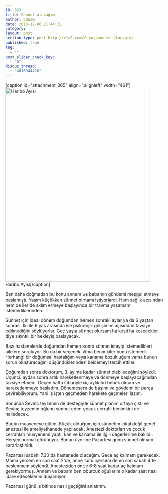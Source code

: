 ```yaml
---
ID: 363
title: Sünnet olacağım
author: babam
date: 2013-12-06 21:44:22
category:
layout: post
section-type: post http://e1a5.com/0-yas/sunnet-olacagim/
published: true
tag:
  - ""
post_slider_check_key:
  - "0"
disqus_thread:
  - "4016944428"
---
```

[caption id="attachment_365" align="alignleft" width="461"]<a href="http://e1a5.com/wp-content/uploads/2013/12/haribo_ayisi.jpg"><img class=" wp-image-365 " alt="Haribo Ayısı" src="http://e1a5.com/wp-content/uploads/2013/12/haribo_ayisi.jpg" width="461" height="614" /></a> Haribo Ayısı[/caption]

Ben daha doğmadan bu konu annem ve babamın gündemi meşgul etmeye başlamıştı. Yaşım küçükken sünnet olmamı istiyorlardı. Hem sağlık açısından hem de ileride aklım ermeye başlayınca bir travma yaşamamı istemediklerinden.

Sünnet için ideal dönem doğumdan hemen sonraki aylar ya da 6 yaştan sonrası. İki ile 6 yaş arasında ise psikolojik gelişimim açısından tavsiye edilmediğini söylüyorlar. Geç yaşta sünnet olursam ha kesti ha kesecekler diye sıkıntılı bir bekleyiş başlayacak.

Bazı hastanelerde doğumdan hemen sonra sünnet isteyip istemedikleri ailelere soruluyor. Bu da bir seçenek. Ama benimkiler bunu istemedi. Herhangi bir doğumsal hastalığım veya kanama bozukluğum varsa bunun sorun oluşturacağını düşündüklerinden beklemeyi tercih ettiler.

Doğumdan sonra doktorum, 3. ayıma kadar sünnet olabileceğimi söyledi. Üçüncü aydan sonra artık hareketlenmeye ve dönmeye başlayacağımdan tavsiye etmedi. Geçen hafta itibariyle üç aylık bri bebek oldum ve hareketlenmeye başladım. Dönemesem de başımı ve gövdemi bir parça çevirebiliyorum. Yani iş işten geçmeden harekete geçmeleri lazım.

Sonunda Sevinç teyzemin de desteğiyle sünnet planım ortaya çıktı ve Sevinç teyzemin oğlunu sünnet eden çocuk cerrahı benimkini de halledecek.

Bugün muayeneye gittim. Küçük olduğum için sünnetim lokal değil genel anestezi ile ameliyathanede yapılacak. Anestezi doktorları ve çocuk cerrahları muayenemi yaptı, kan ve kanama ile ilgili değerlerime bakıldı. Herşey normal görünüyor. Bunun üzerine Pazartesi günü sünnet olmam kararlaştırıldı.

Pazartesi sabahı 7.30'da hastanede olacağım. Gece aç kalmam gerekecek. Mama yersem en son saat 2'de, anne sütü içersem de en son sabah 4'te beslenmem söylendi. Anesteziden önce 6-8 saat kadar aç kalmam gerekiyormuş. Annem ve babam ben oburcuk oğullarını o kadar saat nasıl idare edeceklerini düşünüyor.

Pazartesi günü iş bitince nasıl geçtiğini anlatırım.
